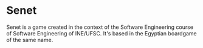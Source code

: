 # Senet

Senet is a game created in the context of the Software Engineering course of Software Engineering of INE/UFSC. It's based in the Egyptian boardgame of the same name.
